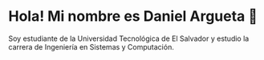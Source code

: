 # Hola! Mi nombre es Daniel Argueta 👋

Soy estudiante de la Universidad Tecnológica de El Salvador y estudio la carrera de Ingeniería en Sistemas y Computación.
<!--
**Dan-Arg/Dan-Arg** is a ✨ _special_ ✨ repository because its `README.md` (this file) appears on your GitHub profile.

Here are some ideas to get you started:

- 🔭 I’m currently working on ...
- 🌱 I’m currently learning ...
- 👯 I’m looking to collaborate on ...
- 🤔 I’m looking for help with ...
- 💬 Ask me about ...
- 📫 How to reach me: ...
- 😄 Pronouns: ...
- ⚡ Fun fact: ...
-->
